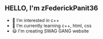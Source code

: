 HELLO, I'm zFederickPanit36
--
- 👀 I’m interested in c++
- 🌱 I’m currently learning c++, html, css
- 😃 I'm creating SWAG GANG website

